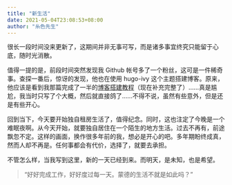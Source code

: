 ```yaml
---
title: "新生活"
date: 2021-05-04T23:08:53+08:00
author: "糸色先生"
---
```


很长一段时间没来更新了，这期间并非无事可写，而是诸多事宜终究只能留于心底，随时光消散。

值得一提的是，前段时间突然发现我 Github 帐号多了一个粉丝，这可是一件稀奇事。查探一番后，惊讶的发现，他也在使用 hugo-ivy 这个主题搭建博客。原来，他应该是看到我那篇完成了一半的[博客搭建教程](https://lzxqaq.com/post/2021-1-2/)（现在补充完整了）……真是尴尬，我当时只写了个大概，然后就直接鸽了……不得不说，虽然有些意外，但是还是有些开心。

回到当下，今天要开始独自租房生活了，值得纪念。同时，这也注定了今晚是一个难眠夜啊。从今天开始，就要独自居住在一个陌生的地方生活。过去不再有，前途飘忽不定。这样的画面，换作很多年前的我，想必是开心的吧。多年期盼终成真，然而人却不再是。任何事都会有代价，选择了，就要去承担。

不管怎么样，当我写到这里，新的一天已经到来。而明天，是未知，也是希望。

> “好好完成工作，好好度过每一天。蒙德的生活不就是如此吗？”

